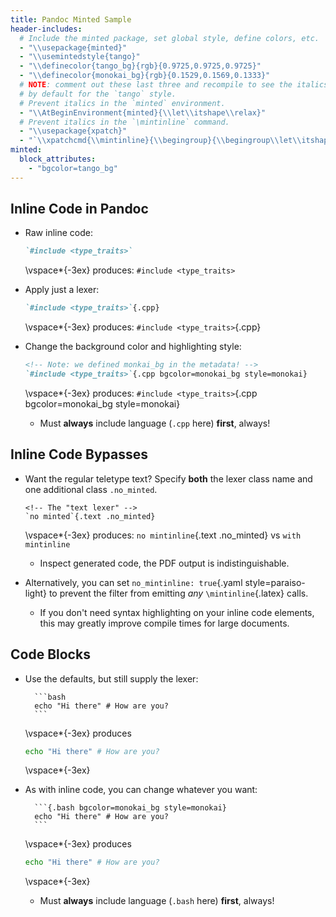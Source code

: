 ```yaml
---
title: Pandoc Minted Sample
header-includes:
  # Include the minted package, set global style, define colors, etc.
  - "\\usepackage{minted}"
  - "\\usemintedstyle{tango}"
  - "\\definecolor{tango_bg}{rgb}{0.9725,0.9725,0.9725}"
  - "\\definecolor{monokai_bg}{rgb}{0.1529,0.1569,0.1333}"
  # NOTE: comment out these last three and recompile to see the italics used
  # by default for the `tango` style.
  # Prevent italics in the `minted` environment.
  - "\\AtBeginEnvironment{minted}{\\let\\itshape\\relax}"
  # Prevent italics in the `\mintinline` command.
  - "\\usepackage{xpatch}"
  - "`\\xpatchcmd{\\mintinline}{\\begingroup}{\\begingroup\\let\\itshape\\relax}{}{}`{=latex}"
minted:
  block_attributes:
    - "bgcolor=tango_bg"
---
```


## Inline Code in Pandoc

- Raw inline code:

    ```md
    `#include <type_traits>`
    ```

  \vspace*{-3ex} produces: `#include <type_traits>`

- Apply just a lexer:

    ```md
    `#include <type_traits>`{.cpp}
    ```

    \vspace*{-3ex} produces: `#include <type_traits>`{.cpp}

- Change the background color and highlighting style:

    ```{.md fontsize=\scriptsize}
    <!-- Note: we defined monkai_bg in the metadata! -->
    `#include <type_traits>`{.cpp bgcolor=monokai_bg style=monokai}
    ```

    \vspace*{-3ex} produces:
    `#include <type_traits>`{.cpp bgcolor=monokai_bg style=monokai}

    - Must **always** include language (`.cpp` here) **first**, always!

## Inline Code Bypasses

- Want the regular teletype text?  Specify **both** the lexer class name and one
  additional class `.no_minted`.

    ```{.md}
    <!-- The "text lexer" -->
    `no minted`{.text .no_minted}
    ```

    \vspace*{-3ex} produces: `no mintinline`{.text .no_minted} vs `with mintinline`

    - Inspect generated code, the PDF output is indistinguishable.

- Alternatively, you can set `no_mintinline: true`{.yaml style=paraiso-light} to prevent the filter
  from emitting _any_ `\mintinline`{.latex} calls.
    - If you don't need syntax highlighting on your inline code elements, this may
      greatly improve compile times for large documents.


## Code Blocks

- Use the defaults, but still supply the lexer:

        ```bash
        echo "Hi there" # How are you?
        ```

    \vspace*{-3ex} produces

    ```bash
    echo "Hi there" # How are you?
    ```

    \vspace*{-3ex}

- As with inline code, you can change whatever you want:

        ```{.bash bgcolor=monokai_bg style=monokai}
        echo "Hi there" # How are you?
        ```

    \vspace*{-3ex} produces

    ```{.bash bgcolor=monokai_bg style=monokai}
    echo "Hi there" # How are you?
    ```

    \vspace*{-3ex}

    - Must **always** include language (`.bash` here) **first**, always!
